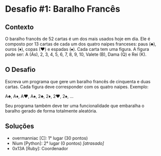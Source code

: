 # Desafio #1: Baralho Francês

## Contexto

O baralho francês de 52 cartas é um dos mais usados hoje em dia. Ele é composto por 13 cartas de cada um dos quatro naipes franceses: paus (♣), ouros (♦), copas (♥) e espadas (♠). Cada carta tem uma figura. A figura pode ser: A (Ás), 2, 3, 4, 5, 6, 7, 8, 9, 10, Valete (B), Dama (Q) e Rei (K).

## O Desafio

Escreva um programa que gere um baralho francês de cinquenta e duas cartas. Cada figura deve corresponder com os quatro naipes. Exemplo:

A♣, A♦, A♥, A♠, 2♣, 2♦, 2♥, 2♠, ...

Seu programa também deve ter uma funcionalidade que embaralha o baralho gerado de forma totalmente aleatória.

## Soluções

- overmanniac [C]: 1° lugar (30 pontos)
- Nium [Python]: 2° lugar (0 pontos) *[atrasado]*
- 0x13A [Ruby]: Coordenador